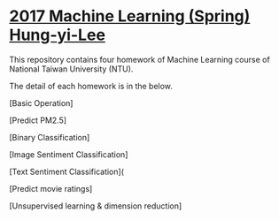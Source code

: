# [2017 Machine Learning (Spring) Hung-yi-Lee](http://speech.ee.ntu.edu.tw/~tlkagk/courses_ML17.html)

This repository contains four homework of Machine Learning course of National Taiwan University (NTU).

The detail of each homework is in the below.

[Basic Operation]

[Predict PM2.5]

[Binary Classification]

[Image Sentiment Classification]

[Text Sentiment Classification](

[Predict movie ratings]

[Unsupervised learning & dimension reduction]
